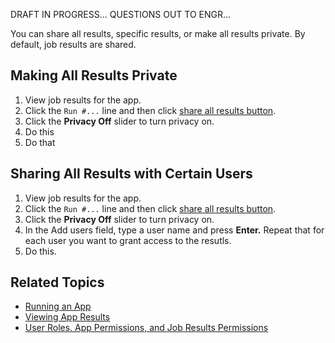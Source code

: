 DRAFT IN PROGRESS... QUESTIONS OUT TO ENGR...


You can share all results, specific results, or make all results private. By default, job results are shared.

## Making All Results Private

1. View job results for the app.
2. Click the `Run #...` line and then click [share all results button](images/share_all-results.png).
3. Click the **Privacy Off** slider to turn privacy on.
4. Do this
5. Do that





## Sharing All Results with Certain Users

1. View job results for the app.
2. Click the `Run #...` line and then click [share all results button](images/share_all-results.png).
3. Click the **Privacy Off** slider to turn privacy on.
4. In the Add users field, type a user name and  press **Enter.** Repeat that for each user you want to grant access to the resutls.
5. Do this.

 

## Related Topics
* [Running an App](running-app.md)
* [Viewing App Results](viewing-results.md)
* [User Roles, App Permissions, and Job Results Permissions](app-permission-user-role.md)
